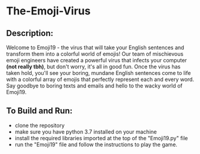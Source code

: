 # The-Emoji-Virus

## Description:
Welcome to Emoji19 - the virus that will take your English sentences and transform them into a colorful world of emojis! Our team of mischievous emoji engineers have 
created a powerful virus that infects your computer **(not really tbh)**, but don't worry, it's all in good fun. Once the virus has taken hold, you'll see your boring, 
mundane English sentences come to life with a colorful array of emojis that perfectly represent each and every word. Say goodbye to boring texts and emails and hello 
to the wacky world of Emoji19.

## To Build and Run:
- clone the repository
- make sure you have python 3.7 installed on your machine
- install the required libraries imported at the top of the "Emoji19.py" file
- run the "Emoji19" file and follow the instructions to play the game.
